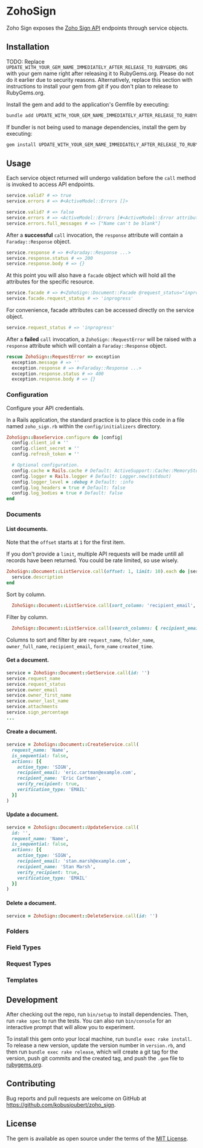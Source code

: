 # ZohoSign

Zoho Sign exposes the [Zoho Sign API](https://www.zoho.com/sign/api) endpoints through service objects.

## Installation

TODO: Replace `UPDATE_WITH_YOUR_GEM_NAME_IMMEDIATELY_AFTER_RELEASE_TO_RUBYGEMS_ORG` with your gem name right after releasing it to RubyGems.org. Please do not do it earlier due to security reasons. Alternatively, replace this section with instructions to install your gem from git if you don't plan to release to RubyGems.org.

Install the gem and add to the application's Gemfile by executing:

```bash
bundle add UPDATE_WITH_YOUR_GEM_NAME_IMMEDIATELY_AFTER_RELEASE_TO_RUBYGEMS_ORG
```

If bundler is not being used to manage dependencies, install the gem by executing:

```bash
gem install UPDATE_WITH_YOUR_GEM_NAME_IMMEDIATELY_AFTER_RELEASE_TO_RUBYGEMS_ORG
```

## Usage

Each service object returned will undergo validation before the `call` method is invoked to access API endpoints.

```ruby
service.valid? # => true
service.errors # => #<ActiveModel::Errors []>

service.valid? # => false
service.errors # => <ActiveModel::Errors [#<ActiveModel::Error attribute=name, type=blank, options={}>]>
service.errors.full_messages # => ["Name can't be blank"]
```

After a **successful** `call` invocation, the `response` attribute will contain a `Faraday::Response` object.

```ruby
service.response # => #<Faraday::Response ...>
service.response.status # => 200
service.response.body # => {}
```

At this point you will also have a `facade` object which will hold all the attributes for the specific resource.

```ruby
service.facade # => #<ZohoSign::Document::Facade @request_status="inprogress" ...>
service.facade.request_status # => 'inprogress'
```

For convenience, facade attributes can be accessed directly on the service object.

```ruby
service.request_status # => 'inprogress'
```

After a **failed** `call` invocation, a `ZohoSign::RequestError` will be raised with a `response` attribute which will contain a `Faraday::Response` object.

```ruby
rescue ZohoSign::RequestError => exception
  exception.message # => ''
  exception.response # => #<Faraday::Response ...>
  exception.response.status # => 400
  exception.response.body # => {}
```

### Configuration

Configure your API credentials.

In a Rails application, the standard practice is to place this code in a file named `zoho_sign.rb` within the `config/initializers` directory.

```ruby
ZohoSign::BaseService.configure do |config|
  config.client_id = ''
  config.client_secret = ''
  config.refresh_token = ''

  # Optional configuration.
  config.cache = Rails.cache # Default: ActiveSupport::Cache::MemoryStore.new
  config.logger = Rails.logger # Default: Logger.new($stdout)
  config.logger_level = :debug # Default: :info
  config.log_headers = true # Default: false
  config.log_bodies = true # Default: false
end
```

### Documents

#### List documents.

Note that the `offset` starts at `1` for the first item.

If you don't provide a `limit`, multiple API requests will be made untill all records have been returned. You could be
rate limited, so use wisely.

```ruby
ZohoSign::Document::ListService.call(offset: 1, limit: 10).each do |service|
  service.description
end
```

Sort by column.

```ruby
  ZohoSign::Document::ListService.call(sort_column: 'recipient_email', sort_order: 'ASC').map { _1 }
```

Filter by column.

```ruby
  ZohoSign::Document::ListService.call(search_columns: { recipient_email: 'eric.cartman@example.com' }).map { _1 }
```

Columns to sort and filter by are `request_name`, `folder_name`, `owner_full_name`, `recipient_email`,
`form_name` `created_time`.

#### Get a document.

```ruby
service = ZohoSign::Document::GetService.call(id: '')
service.request_name
service.request_status
service.owner_email
service.owner_first_name
service.owner_last_name
service.attachments
service.sign_percentage
...
```

#### Create a document.

```ruby
service = ZohoSign::Document::CreateService.call(
  request_name: 'Name',
  is_sequential: false,
  actions: [{
    action_type: 'SIGN',
    recipient_email: 'eric.cartman@example.com',
    recipient_name: 'Eric Cartman',
    verify_recipient: true,
    verification_type: 'EMAIL'
  }]
)
```

#### Update a document.

```ruby
service = ZohoSign::Document::UpdateService.call(
  id: '',
  request_name: 'Name',
  is_sequential: false,
  actions: [{
    action_type: 'SIGN',
    recipient_email: 'stan.marsh@example.com',
    recipient_name: 'Stan Marsh',
    verify_recipient: true,
    verification_type: 'EMAIL'
  }]
)
```

#### Delete a document.

```ruby
service = ZohoSign::Document::DeleteService.call(id: '')
```

### Folders
### Field Types
### Request Types
### Templates


## Development

After checking out the repo, run `bin/setup` to install dependencies. Then, run `rake spec` to run the tests. You can also run `bin/console` for an interactive prompt that will allow you to experiment.

To install this gem onto your local machine, run `bundle exec rake install`. To release a new version, update the version number in `version.rb`, and then run `bundle exec rake release`, which will create a git tag for the version, push git commits and the created tag, and push the `.gem` file to [rubygems.org](https://rubygems.org).

## Contributing

Bug reports and pull requests are welcome on GitHub at https://github.com/kobusjoubert/zoho_sign.

## License

The gem is available as open source under the terms of the [MIT License](https://opensource.org/licenses/MIT).
